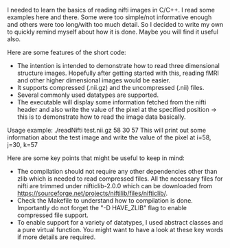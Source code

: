 I needed to learn the basics of reading nifti images in C/C++. I read some examples here and there. Some were too simple/not informative enough and others were too long/with too much detail. So I decided to write my own to quickly remind myself about how it is done. Maybe you will find it useful also.

Here are some features of the short code:

- The intention is intended to demonstrate how to read three dimensional structure images. Hopefully after getting started with this, reading fMRI and other higher dimensional images would be easier.
- It supports compressed (.nii.gz) and the uncompressed (.nii) files.
- Several commonly used datatypes are supported.
- The executable will display some information fetched from the nifti header and also write the value of the pixel at the specified position -> this is to demonstrate how to read the image data basically.

Usage example: ./readNifti test.nii.gz 58 30 57 
This will print out some information about the test image and write the value of the pixel at i=58, j=30, k=57


Here are some key points that might be useful to keep in mind:

- The compilation should not require any other dependencies other than zlib which is needed to read compressed files. All the necessary files for nifti are trimmed under nifticlib-2.0.0 which can be downloaded from https://sourceforge.net/projects/niftilib/files/nifticlib/.
- Check the Makefile to understand how to compilation is done. Importantly do not forget the "-D HAVE_ZLIB" flag to enable compressed file support.
- To enable support for a variety of datatypes, I used abstract classes and a pure virtual function. You might want to have a look at these key words if more details are required.
